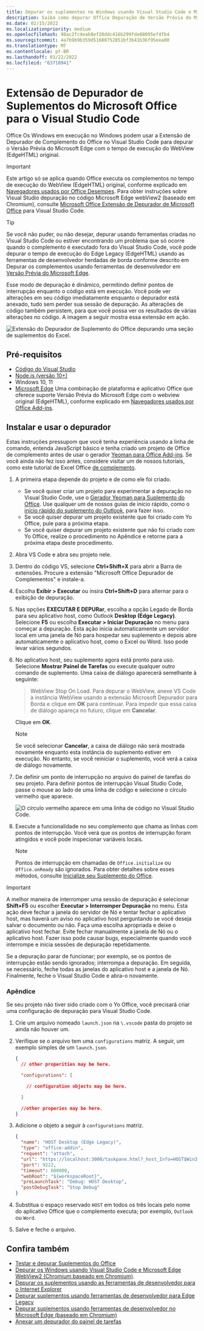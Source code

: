 ```yaml
---
title: Depurar os suplementos no Windows usando Visual Studio Code e Microsoft Edge WebView herdado (EdgeHTML)
description: Saiba como depurar Office Depuração de Versão Prévia do Microsoft Edge WebView (EdgeHTML) usando Office Extensão de Depurador de Complementos Office no VS Code.
ms.date: 02/15/2022
ms.localizationpriority: medium
ms.openlocfilehash: 98ac2fc4eab8ef20ddc416b299fde88095ef4fb4
ms.sourcegitcommit: 4a7b9b9b359d51688752851bf3b41b36f95eea00
ms.translationtype: MT
ms.contentlocale: pt-BR
ms.lasthandoff: 03/22/2022
ms.locfileid: "63710941"
---
```

# <a name="microsoft-office-add-in-debugger-extension-for-visual-studio-code"></a>Extensão de Depurador de Suplementos do Microsoft Office para o Visual Studio Code

Office Os Windows em execução no Windows podem usar a Extensão de Depurador de Complemento do Office no Visual Studio Code para depurar o Versão Prévia do Microsoft Edge com o tempo de execução do WebView (EdgeHTML) original. 

> [!IMPORTANT]
> Este artigo só se aplica quando Office executa os complementos no tempo de execução do WebView (EdgeHTML) original, conforme explicado em [Navegadores usados por Office Desempes](../concepts/browsers-used-by-office-web-add-ins.md). Para obter instruções sobre Visual Studio depuração no código Microsoft Edge webView2 (baseado em Chromium), consulte [Microsoft Office Extensão de Depurador de Microsoft Office](debug-desktop-using-edge-chromium.md) para Visual Studio Code.

> [!TIP]
> Se você não puder, ou não desejar, depurar usando ferramentas criadas no Visual Studio Code ou estiver encontrando um problema que só ocorre quando o complemento é executado fora do Visual Studio Code, você pode depurar o tempo de execução do Edge Legacy (EdgeHTML) usando as ferramentas de desenvolvedor herdadas de borda conforme descrito em Depurar os complementos usando ferramentas de desenvolvedor em [ Versão Prévia do Microsoft Edge](debug-add-ins-using-devtools-edge-legacy.md).

Esse modo de depuração é dinâmico, permitindo definir pontos de interrupção enquanto o código está em execução. Você pode ver alterações em seu código imediatamente enquanto o depurador está anexado, tudo sem perder sua sessão de depuração. As alterações de código também persistem, para que você possa ver os resultados de várias alterações no código. A imagem a seguir mostra essa extensão em ação.

![Extensão do Depurador de Suplemento do Office depurando uma seção de suplementos do Excel.](../images/vs-debugger-extension-for-office-addins.jpg)

## <a name="prerequisites"></a>Pré-requisitos

- [Código do Visual Studio](https://code.visualstudio.com/)
- [Node.js (versão 10+)](https://nodejs.org/)
- Windows 10, 11
- [Microsoft Edge](https://www.microsoft.com/edge) Uma combinação de plataforma e aplicativo Office que oferece suporte Versão Prévia do Microsoft Edge com o webview original (EdgeHTML), conforme explicado em [Navegadores usados por Office Add-ins](../concepts/browsers-used-by-office-web-add-ins.md).

## <a name="install-and-use-the-debugger"></a>Instalar e usar o depurador

Estas instruções pressupom que você tenha experiência usando a linha de comando, entenda JavaScript básico e tenha criado um projeto de Office de complemento antes de usar o gerador [Yeoman para Office Add-ins](../develop/yeoman-generator-overview.md). Se você ainda não fez isso antes, considere visitar um de nossos tutoriais, como este tutorial de Excel Office [de complemento](../tutorials/excel-tutorial.md).

1. A primeira etapa depende do projeto e de como ele foi criado.

   - Se você quiser criar um projeto para experimentar a depuração no Visual Studio Code, use o [Gerador Yeoman para Suplemento do Office](../develop/yeoman-generator-overview.md). Use qualquer um de nossos guias de início rápido, como o [início rápido do suplemento do Outlook](../quickstarts/outlook-quickstart.md), para fazer isso. 
   - Se você quiser depurar um projeto existente que foi criado com Yo Office, pule para a próxima etapa.
   - Se você quiser depurar um projeto existente que não foi criado com Yo Office, realize o procedimento no Apêndice e retorne para a próxima [](#appendix) etapa deste procedimento.


1. Abra VS Code e abra seu projeto nele. 

1. Dentro do código VS, selecione **Ctrl+Shift+X** para abrir a Barra de extensões. Procure a extensão "Microsoft Office Depurador de Complementos" e instale-a.

1. Escolha  **Exibir > Executar** ou insira **Ctrl+Shift+D** para alternar para o exibição de depuração.

1. Nas opções **EXECUTAR E DEPURar**, escolha a opção Legado de Borda para seu aplicativo host, como Outlook **Desktop (Edge Legacy)**. Selecione **F5** ou escolha **Executar > Iniciar Depuração** no menu para começar a depuração. Esta ação inicia automaticamente um servidor local em uma janela de Nó para hospedar seu suplemento e depois abre automaticamente o aplicativo host, como o Excel ou Word. Isso pode levar vários segundos.

1. No aplicativo host, seu suplemento agora está pronto para uso. Selecione **Mostrar Painel de Tarefas** ou execute qualquer outro comando de suplemento. Uma caixa de diálogo aparecerá semelhante à seguinte:

   > WebView Stop On Load.
   > Para depurar o WebView, anexe VS Code à instância WebView usando a extensão Microsoft Depurador para Borda e clique em **OK** para continuar. Para impedir que essa caixa de diálogo apareça no futuro, clique em **Cancelar**.

   Clique em **OK**.

   > [!NOTE]
   > Se você selecionar **Cancelar**, a caixa de diálogo não será mostrada novamente enquanto esta instância do suplemento estiver em execução. No entanto, se você reiniciar o suplemento, você verá a caixa de diálogo novamente.

1. De definir um ponto de interrupção no arquivo do painel de tarefas do seu projeto. Para definir pontos de interrupção Visual Studio Code, passe o mouse ao lado de uma linha de código e selecione o círculo vermelho que aparece.

    ![O círculo vermelho aparece em uma linha de código no Visual Studio Code.](../images/set-breakpoint.jpg)

1. Execute a funcionalidade no seu complemento que chama as linhas com pontos de interrupção. Você verá que os pontos de interrupção foram atingidos e você pode inspecionar variáveis locais.

   > [!NOTE]
   > Pontos de interrupção em chamadas de `Office.initialize` ou `Office.onReady` são ignorados. Para obter detalhes sobre esses métodos, consulte [Inicialize seu Suplemento do Office](../develop/initialize-add-in.md).

> [!IMPORTANT]
> A melhor maneira de interromper uma sessão de depuração é selecionar **Shift+F5** ou escolher **Executar > Interromper Depuração** no menu. Esta ação deve fechar a janela do servidor de Nó e tentar fechar o aplicativo host, mas haverá um aviso no aplicativo host perguntando se você deseja salvar o documento ou não. Faça uma escolha apropriada e deixe o aplicativo host fechar. Evite fechar manualmente a janela de Nó ou o aplicativo host. Fazer isso pode causar bugs, especialmente quando você interrompe e inicia sessões de depuração repetidamente.
>
> Se a depuração parar de funcionar; por exemplo, se os pontos de interrupção estão sendo ignorados; interrompa a depuração. Em seguida, se necessário, feche todas as janelas do aplicativo host e a janela de Nó. Finalmente, feche o Visual Studio Code e abra-o novamente.

### <a name="appendix"></a>Apêndice

Se seu projeto não tiver sido criado com o Yo Office, você precisará criar uma configuração de depuração para Visual Studio Code. 

1. Crie um arquivo nomeado `launch.json` na `\.vscode` pasta do projeto se ainda não houver um. 
1. Verifique se o arquivo tem uma `configurations` matriz. A seguir, um exemplo simples de um `launch.json`.

    ```json
    {
      // other properities may be here.

      "configurations": [

        // configuration objects may be here.

      ]

      //other properies may be here.
    }
    ```

1. Adicione o objeto a seguir à `configurations` matriz.

    ```json
    {
      "name": "HOST Desktop (Edge Legacy)",
      "type": "office-addin",
      "request": "attach",
      "url": "https://localhost:3000/taskpane.html?_host_Info=HOST$Win32$16.01$en-US$$$$0",
      "port": 9222,
      "timeout": 600000,
      "webRoot": "${workspaceRoot}",
      "preLaunchTask": "Debug: HOST Desktop",
      "postDebugTask": "Stop Debug"
    }
    ```

1. Substitua o espaço reservado `HOST` em todos os três locais pelo nome do aplicativo Office que o complemento executa; por exemplo, `Outlook` ou `Word`.
1. Salve e feche o arquivo.

## <a name="see-also"></a>Confira também

- [Testar e depurar Suplementos do Office](test-debug-office-add-ins.md)
- [Depurar os Windows usando Visual Studio Code e Microsoft Edge WebView2 (Chromium baseado em Chromium)](debug-desktop-using-edge-chromium.md).
- [Depurar os suplementos usando as ferramentas de desenvolvedor para o Internet Explorer](debug-add-ins-using-f12-tools-ie.md)
- [Depurar suplementos usando ferramentas de desenvolvedor para Edge Legacy](debug-add-ins-using-devtools-edge-legacy.md)
- [Depurar suplementos usando ferramentas de desenvolvedor no Microsoft Edge (baseado em Chromium)](debug-add-ins-using-devtools-edge-chromium.md)
- [Anexar um depurador do painel de tarefas](attach-debugger-from-task-pane.md)
